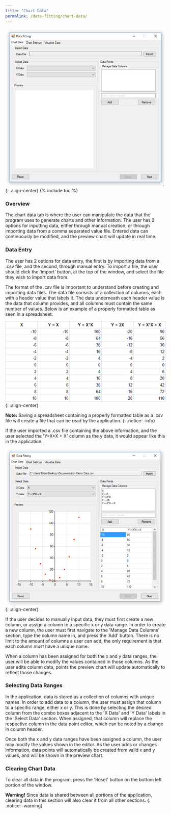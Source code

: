 ```yaml
---
title: "Chart Data"
permalink: /data-fitting/chart-data/
---
```

![Chart Data](/images/portfolio/data-fitting/chart-data-gui.png){: .align-center}
{% include toc %}

### Overview
The chart data tab is where the user can manipulate the data that the program uses to generate charts and other information. The user has 2 options for inputting data, either through manual creation, or through importing data from a comma separated value file. Entered data can continuously be modified, and the preview chart will update in real time.

### Data Entry
The user has 2 options for data entry, the first is by importing data from a .csv file, and the second, through manual entry. To import a file, the user should click the 'import' button, at the top of the window, and select the file they wish to import data from.

The format of the .csv file is important to understand before creating and importing data files. The data file consists of a collection of columns, each with a header value that labels it. The data underneath each header value is the data that column provides, and all columns must contain the same number of values. Below is an example of a properly formatted table as seen in a spreadsheet.

![Chart Data](/images/portfolio/data-fitting/chart-data-file-structure.png){: .align-center}


**Note:** Saving a spreadsheet containing a properly formatted table as a .csv file will create a file that can be read by the application.
{: .notice--info}

If the user imported a .csv file containing the above information, and the user selected the 'Y=X*X + X' column as the y data, it would appear like this in the application:

![Chart Data](/images/portfolio/data-fitting/chart-data-imported.png){: .align-center}

If the user decides to manually input data, they must first create a new column, or assign a column to a specific x or y data range. In order to create a new column, the user must first navigate to the 'Manage Data Columns' section, type the column name in, and press the 'Add' button. There is no limit to the amount of columns a user can add, the only requirement is that each column must have a unique name.

When a column has been assigned for both the x and y data ranges, the user will be able to modify the values contained in those columns. As the user edits column data, points the preview chart will update automatically to reflect those changes.

### Selecting Data Ranges
In the application, data is stored as a collection of columns with unique names. In order to add data to a column, the user must assign that column to a specific range, either x or y. This is done by selecting the desired column from the combo boxes adjacent to the 'X Data' and 'Y Data' labels in the 'Select Data' section. When assigned, that column will replace the respective column in the data point editor, which can be noted by a change in column header. 

Once both the x and y data ranges have been assigned a column, the user may modify the values shown in the editor. As the user adds or changes information, data points will automatically be created from valid x and y values, and will be shown in the preview chart.

### Clearing Chart Data
To clear all data in the program, press the 'Reset' button on the bottom left portion of the window. 

**Warning!** Since data is shared between all portions of the application, clearing data in this section will also clear it from all other sections.
{: .notice--warning}
